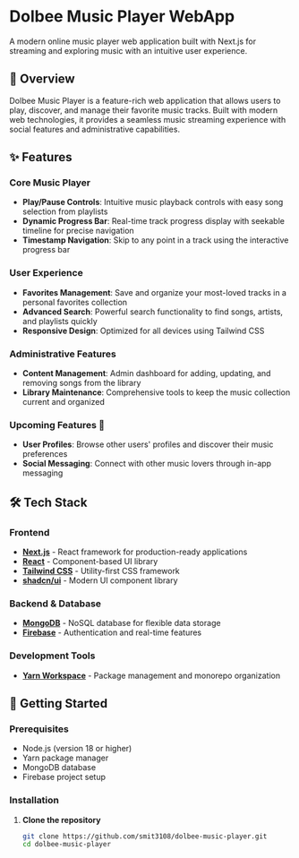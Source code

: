 # Dolbee Music Player WebApp

A modern online music player web application built with Next.js for streaming and exploring music with an intuitive user experience.

## 🎵 Overview

Dolbee Music Player is a feature-rich web application that allows users to play, discover, and manage their favorite music tracks. Built with modern web technologies, it provides a seamless music streaming experience with social features and administrative capabilities.

## ✨ Features

### Core Music Player
- **Play/Pause Controls**: Intuitive music playback controls with easy song selection from playlists
- **Dynamic Progress Bar**: Real-time track progress display with seekable timeline for precise navigation
- **Timestamp Navigation**: Skip to any point in a track using the interactive progress bar

### User Experience
- **Favorites Management**: Save and organize your most-loved tracks in a personal favorites collection
- **Advanced Search**: Powerful search functionality to find songs, artists, and playlists quickly
- **Responsive Design**: Optimized for all devices using Tailwind CSS

### Administrative Features
- **Content Management**: Admin dashboard for adding, updating, and removing songs from the library
- **Library Maintenance**: Comprehensive tools to keep the music collection current and organized

### Upcoming Features 🚧
- **User Profiles**: Browse other users' profiles and discover their music preferences
- **Social Messaging**: Connect with other music lovers through in-app messaging

## 🛠️ Tech Stack

### Frontend
- **[Next.js](https://nextjs.org/)** - React framework for production-ready applications
- **[React](https://reactjs.org/)** - Component-based UI library
- **[Tailwind CSS](https://tailwindcss.com/)** - Utility-first CSS framework
- **[shadcn/ui](https://ui.shadcn.com/)** - Modern UI component library

### Backend & Database
- **[MongoDB](https://www.mongodb.com/)** - NoSQL database for flexible data storage
- **[Firebase](https://firebase.google.com/)** - Authentication and real-time features

### Development Tools
- **[Yarn Workspace](https://yarnpkg.com/features/workspaces)** - Package management and monorepo organization

## 🚀 Getting Started

### Prerequisites
- Node.js (version 18 or higher)
- Yarn package manager
- MongoDB database
- Firebase project setup

### Installation

1. **Clone the repository**
   ```bash
   git clone https://github.com/smit3108/dolbee-music-player.git
   cd dolbee-music-player
   ```
